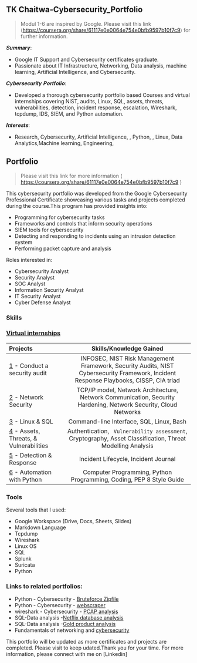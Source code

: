 ## TK Chaitwa-Cybersecurity_Portfolio

> Modul 1-6 are inspired by Google. Please visit this link (https://coursera.org/share/61117e0e0064e754e0bfb9597b10f7c9) for further information. 

𝑺𝒖𝒎𝒎𝒂𝒓𝒚: 
* Google IT Support and Cybersecurity certificates graduate.
* Passionate about  IT Infrastructure, Networking, Data analysis, machine learning, Artificial Intelligence, and Cybersecurity.


𝑪𝒚𝒃𝒆𝒓𝒔𝒆𝒄𝒖𝒓𝒊𝒕𝒚 𝑷𝒐𝒓𝒕𝒇𝒐𝒍𝒊𝒐:
* Developed a thorough cybersecurity portfolio based  Courses and virtual internships covering NIST, audits, Linux, SQL, assets, threats, vulnerabilities, detection, incident response, escalation, Wireshark, tcpdump, IDS, SIEM, and Python automation.


𝑰𝒏𝒕𝒆𝒓𝒆𝒔𝒕𝒔:
* Research, Cybersecurity, Artificial Intelligence, , Python, , Linux, Data Analytics,Machine learning, Engineering,


## Portfolio
> Please visit this link for more information ( https://coursera.org/share/61117e0e0064e754e0bfb9597b10f7c9 )



This cybersecurity portfolio was developed from the Google Cybersecurity Professional Certificate showcasing various tasks and projects completed during the course.This program has provided insights into:
* Programming for cybersecurity tasks
* Frameworks and controls that inform security operations
* SIEM tools for cybersecurity
* Detecting and responding to incidents using an intrusion detection system
* Performing packet capture and analysis

Roles interested in:
* Cybersecurity Analyst
* Security Analyst
* SOC Analyst
* Information Security Analyst
* IT Security Analyst
* Cyber Defense Analyst

### Skills  
### [Virtual internships](https://github.com/Alucarddacoder/Virtual_internships)
| Projects | Skills/Knowledge Gained | 
| :--- |:---:|
| [1](https://www.coursera.org/learn/manage-security-risks/home/module/1) - Conduct a security audit | INFOSEC, NIST Risk Management Framework, Security Audits, NIST Cybersecurity Framework, Incident Response Playbooks, CISSP, CIA triad |
| [2](https://www.coursera.org/learn/networks-and-network-security/home/module/4) - Network Security | TCP/IP model,  Network Architecture, Network Communication, Security Hardening, Network Security, Cloud Networks | 
| [3](https://www.coursera.org/learn/linux-and-sql/home/module/1) - Linux & SQL | Command-line Interface, SQL, Linux, Bash | 
| [4](https://www.coursera.org/learn/assets-threats-and-vulnerabilities/home/module/1) - Assets, Threats, & Vulnerabilities | Authentication, ` Vulnerability assessment`, Cryptography, Asset Classification, Threat Modelling Analysis|
| [5](https://www.coursera.org/learn/detection-and-response/home/module/4) - Detection & Response | Incident Lifecycle, Incident Journal |
| [6](https://www.coursera.org/learn/automate-cybersecurity-tasks-with-python/home/module/4) - Automation with Python | Computer Programming, Python Programming, Coding, PEP 8 Style Guide| 



### Tools 
Several tools that I used: 
* Google Workspace (Drive, Docs, Sheets, Slides)
* Markdown Language 
* Tcpdump 
* Wireshark
* Linux OS
* SQL
* Splunk
* Suricata
* Python
  
### Links to related portfolios:
* Python - Cybersecurity - [Bruteforce Zipfile](https://github.com/Alucarddacoder/Brute_force_script)
* Python - Cybersecurity - [webscraper](https://github.com/Alucarddacoder/WebScraper_python)
* wireshark - Cybersecurity - [PCAP analysis](https://github.com/Alucarddacoder/Wireshark_Pcap_analysis)
* SQL-Data analysis -[Netflix database analysis](https://github.com/Alucarddacoder/NetflixDB_analysis)
* SQL-Data analysis -[Gold product analysis](https://github.com/Alucarddacoder/gold_products_analysis)
* Fundamentals of networking and [cybersecurity](https://github.com/Alucarddacoder/Cyber-security-fundamentals)






This portfolio will be updated as more certificates and projects are completed. Please visit to keep udated.Thank you for your time. For more information, please connect with me on [Linkedin]



